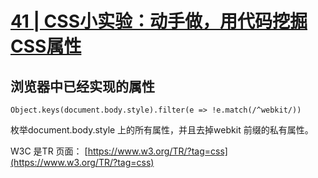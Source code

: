 # [41 | CSS小实验：动手做，用代码挖掘CSS属性](https://time.geekbang.org/column/article/93110?utm_source=time_web&utm_medium=menu)

## 浏览器中已经实现的属性

```
Object.keys(document.body.style).filter(e => !e.match(/^webkit/))
```

枚举document.body.style 上的所有属性，并且去掉webkit 前缀的私有属性。

W3C 是TR 页面：
[https://www.w3.org/TR/?tag=css](https://www.w3.org/TR/?tag=css)



